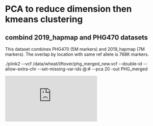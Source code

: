 # PCA to reduce dimension then kmeans clustering

## combind 2019_hapmap and PHG470 datasets

This dataset combines PHG470 (5M markers) and 2019_hapmap (7M markers). The overlap by location with same ref allele is 768K markers.

./plink2 --vcf /data/wheat/liftover/phg_merged_new.vcf --double-id --allow-extra-chr --set-missing-var-ids @:# --pca 20 -out PHG_merged

![4 Clusters](https://github.com/TriticeaeToolbox/PHGv2/blob/main/cluster-merged/images/PHG_merged.pdf)
